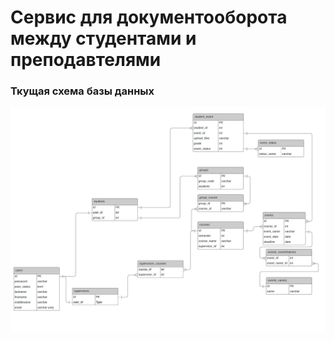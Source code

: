 # Сервис для документооборота между студентами и преподавтелями

### Ткущая схема базы данных
![Схема бд](https://github.com/ZeeeUs/BMSTU-Diploma-project/blob/master/docs/DbSheme.jpeg)